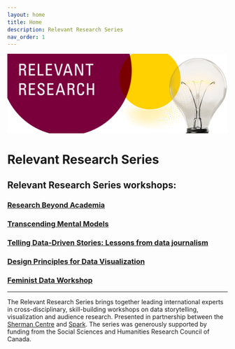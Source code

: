 ```yaml
---
layout: home
title: Home
description: Relevant Research Series
nav_order: 1
---
```

<img src="assets/img/logo.png" alt="Logo" width="695">

# Relevant Research Series
## Relevant Research Series workshops:
### [Research Beyond Academia](https://scds.github.io/research-beyond-academia/)
### [Transcending Mental Models](https://scds.github.io/transcending-mental-models/)
### [Telling Data-Driven Stories: Lessons from data journalism](https://scds.github.io/data-driven-stories/)
### [Design Principles for Data Visualization](https://scds.github.io/data-visualization-principles/)
### [Feminist Data Workshop](https://scds.github.io/building-feminist-data/)

--- 

The Relevant Research Series brings together leading international experts in cross-disciplinary, skill-building workshops on data storytelling, visualization and audience research. Presented in partnership between the [Sherman Centre](https://scds.ca/) and [Spark](https://spark.mcmaster.ca/). The series was generously supported by funding from the Social Sciences and Humanities Research Council of Canada. 

<!-- Edit the content below for the workshop in question. Once you're ready to publish, remove the comment characters e.g. "<!--" at the start and end -->

<!--
<img src="assets/img/dmds-tableau.png" alt="Workshop Title Slide" width="720">

# Welcome to Data Visualization with Tableau. 

You might not think of numbers and locations as Humanities data, but it all depends on how you use them! Working with numeric and spatial data, you will learn how to create visualizations in [Tableau](https://www.tableau.com/).

Proceed to the [Preparation](preparation) page to get started.
-->

